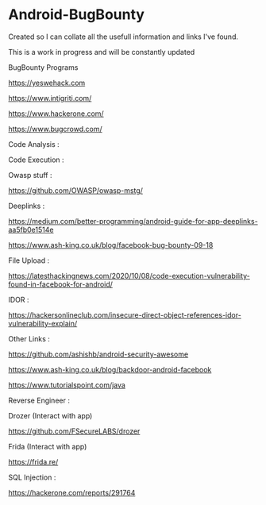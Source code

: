 # Android-BugBounty
<p>Created so I can collate all the usefull information and links I've found.</p> 
<p>This is a work in progress and will be constantly updated</p>

BugBounty Programs

https://yeswehack.com

https://www.intigriti.com/

https://www.hackerone.com/

https://www.bugcrowd.com/

Code Analysis :

Code Execution :

Owasp stuff :

https://github.com/OWASP/owasp-mstg/

Deeplinks : 

https://medium.com/better-programming/android-guide-for-app-deeplinks-aa5fb0e1514e

https://www.ash-king.co.uk/blog/facebook-bug-bounty-09-18

File Upload :

https://latesthackingnews.com/2020/10/08/code-execution-vulnerability-found-in-facebook-for-android/
 
IDOR :

https://hackersonlineclub.com/insecure-direct-object-references-idor-vulnerability-explain/

Other Links :

https://github.com/ashishb/android-security-awesome

https://www.ash-king.co.uk/blog/backdoor-android-facebook

https://www.tutorialspoint.com/java

Reverse Engineer :

Drozer (Interact with app)

https://github.com/FSecureLABS/drozer

Frida (Interact with app)

https://frida.re/

SQL Injection :

https://hackerone.com/reports/291764

